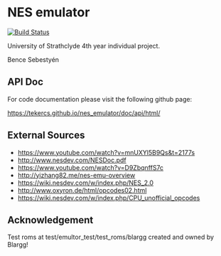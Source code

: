 # NES emulator 
[![Build Status](https://travis-ci.org/Tekercs/nes_emulator.svg?branch=master)](https://travis-ci.org/Tekercs/nes_emulator)

University of Strathclyde 4th year individual project.

Bence Sebestyén

## API Doc
For code documentation please visit the following github page:

https://tekercs.github.io/nes_emulator/doc/api/html/

## External Sources

* https://www.youtube.com/watch?v=mnUXYl5B9Qs&t=2177s
* http://www.nesdev.com/NESDoc.pdf
* https://www.youtube.com/watch?v=D9ZbqnffS7c
* http://yizhang82.me/nes-emu-overview
* https://wiki.nesdev.com/w/index.php/NES_2.0
* http://www.oxyron.de/html/opcodes02.html
* https://wiki.nesdev.com/w/index.php/CPU_unofficial_opcodes

## Acknowledgement

Test roms at test/emultor_test/test_roms/blargg created and owned
by Blargg! 
